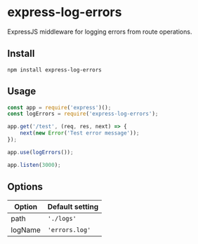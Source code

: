 # express-log-errors
ExpressJS middleware for logging errors from route operations.

## Install
```
npm install express-log-errors
```

## Usage
```javascript
const app = require('express')();
const logErrors = require('express-log-errors');

app.get('/test', (req, res, next) => {
	next(new Error('Test error message'));
});

app.use(logErrors());

app.listen(3000);
```

## Options
| Option | Default setting | 
|---|---|
| path | `'./logs'` |
| logName | `'errors.log'` |
